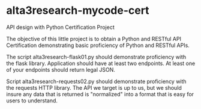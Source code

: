 # alta3research-mycode-cert
API design with Python Certification Project

The objective of this little project is to obtain a Python and RESTful API Certification demonstrating basic proficiency of Python and RESTful APIs.

The script alta3research-flask01.py should demonstrate proficiency with the flask library. Application should have at least two endpoints. At least one of your endpoints should return legal JSON.

Script alta3research-requests02.py should demonstrate proficiency with the requests HTTP library. The API we target is up to us, but we should insure any data that is returned is "normalized" into a format that is easy for users to understand.
